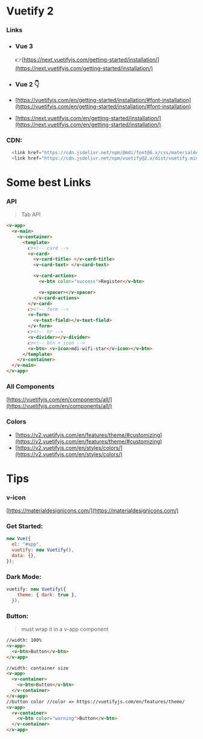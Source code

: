 # Vuetify 2

### Links

- ### Vue 3

  👉[https://next.vuetifyjs.com/getting-started/installation/](https://next.vuetifyjs.com/getting-started/installation/)

- ### Vue 2 👇

- [https://vuetifyjs.com/en/getting-started/installation/#font-installation](https://vuetifyjs.com/en/getting-started/installation/#font-installation)

- [https://next.vuetifyjs.com/en/getting-started/installation/](https://next.vuetifyjs.com/en/getting-started/installation/)

### CDN:

```js
  <link href="https://cdn.jsdelivr.net/npm/@mdi/font@6.x/css/materialdesignicons.min.css" rel="stylesheet">
  <link href="https://cdn.jsdelivr.net/npm/vuetify@2.x/dist/vuetify.min.css" rel="stylesheet">
```

# Some best Links

### API

> Tab API

```html
<v-app>
  <v-main>
    <v-container>
      <template>
        👉<!-- card -->
        <v-card>
          <v-card-title> </v-card-title>
          <v-card-text> </v-card-text>

          <v-card-actions>
            <v-btn color="success">Register</v-btn>

            <v-spacer></v-spacer>
          </v-card-actions>
        </v-card>
        👉<!-- form -->
        <v-form>
          <v-text-field></v-text-field>
        </v-form>
        👉<!-- hr -->
        <v-divider></v-divider>
        👉<!-- btn + icon -->
        <v-btn> <v-icon>mdi-wifi-star</v-icon></v-btn>
      </template>
    </v-container>
  </v-main>
</v-app>
```

### All Components

[https://vuetifyjs.com/en/components/all/](https://vuetifyjs.com/en/components/all/)

### Colors

- [https://v2.vuetifyjs.com/en/features/theme/#customizing](https://v2.vuetifyjs.com/en/features/theme/#customizing)
- [https://v2.vuetifyjs.com/en/styles/colors/](https://v2.vuetifyjs.com/en/styles/colors/)

# Tips

### v-icon

[https://materialdesignicons.com/](https://materialdesignicons.com/)

### Get Started:

```js
new Vue({
  el: "#app",
  vuetify: new Vuetify(),
  data: {},
});
```

### Dark Mode:

```js
vuetify: new Vuetify({
    theme: { dark: true },
  }),
```

### Button:

> must wrap it in a v-app component

```html
//width: 100%
<v-app>
  <v-btn>Button</v-btn>
</v-app>

//width: container size
<v-app>
  <v-container>
    <v-btn>Button</v-btn>
  </v-container>
</v-app>
//button color //color => https://vuetifyjs.com/en/features/theme/
<v-app>
  <v-container>
    <v-btn color="warning">Button</v-btn>
  </v-container>
</v-app>
```
